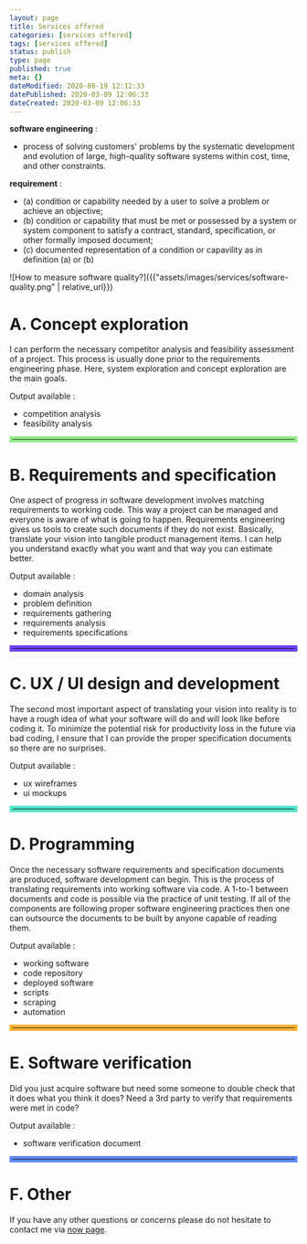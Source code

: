 ```yaml
---
layout: page
title: Services offered
categories: [services offered]
tags: [services offered]
status: publish
type: page
published: true
meta: {}
dateModified: 2020-08-19 12:12:33
datePublished: 2020-03-09 12:06:33
dateCreated: 2020-03-09 12:06:33
---
```


**software engineering** :

- process of solving customers' problems by the systematic development and evolution of large, high-quality software systems within cost, time, and other constraints.

**requirement** :

- (a) condition or capability needed by a user to solve a problem or achieve an objective;
- (b) condition or capability that must be met or possessed by a system or system component to satisfy a contract, standard, specification, or other formally imposed document;
- (c) documented representation of a condition or capavility as in definition (a) or (b)

![How to measure software quality?]({{"assets/images/services/software-quality.png" | relative_url}})

# A. Concept exploration

I can perform the necessary competitor analysis and feasibility assessment of a project. This process is usually done prior to the requirements engineering phase. Here, system exploration and concept exploration are the main goals.

Output available :

- competition analysis
- feasibility analysis

<hr style="border: 5px solid #95ec8c;" />

# B. Requirements and specification

One aspect of progress in software development involves matching requirements to working code. This way a project can be managed and everyone is aware of what is going to happen. Requirements engineering gives us tools to create such documents if they do not exist. Basically, translate your vision into tangible product management items. I can help you understand exactly what you want and that way you can estimate better.

Output available :

- domain analysis
- problem definition
- requirements gathering
- requirements analysis
- requirements specifications

<hr style="border: 5px solid #6D40F5;" />

# C. UX / UI design and development

The second most important aspect of translating your vision into reality is to have a rough idea of what your software will do and will look like before coding it. To minimize the potential risk for productivity loss in the future via bad coding, I ensure that I can provide the proper specification documents so there are no surprises.

Output available :

- ux wireframes
- ui mockups

<hr style="border: 5px solid #50E2CB;" />

# D. Programming

Once the necessary software requirements and specification documents are produced, software development can begin. This is the process of translating requirements into working software via code. A 1-to-1 between documents and code is possible via the practice of unit testing. If all of the components are following proper software engineering practices then one can outsource the documents to be built by anyone capable of reading them.

Output available :

- working software
- code repository
- deployed software
- scripts
- scraping
- automation

<hr style="border: 5px solid #F9B031;" />

# E. Software verification

Did you just acquire software but need some someone to double check that it does what you think it does? Need a 3rd party to verify that requirements were met in code?

Output available :

- software verification document

<hr style="border: 5px solid #5E85F9;" />

# F. Other

If you have any other questions or concerns please do not hesitate to contact me via [now page](/now).
